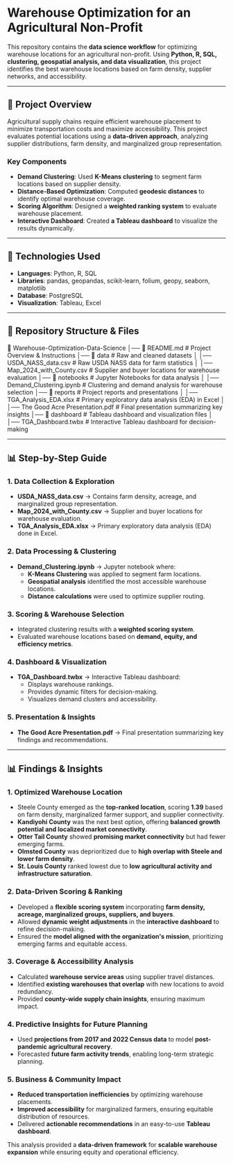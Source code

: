 # **Warehouse Optimization for an Agricultural Non-Profit**
This repository contains the **data science workflow** for optimizing warehouse locations for an agricultural non-profit. Using **Python, R, SQL, clustering, geospatial analysis, and data visualization**, this project identifies the best warehouse locations based on farm density, supplier networks, and accessibility.

---

## **📌 Project Overview**
Agricultural supply chains require efficient warehouse placement to minimize transportation costs and maximize accessibility. This project evaluates potential locations using a **data-driven approach**, analyzing supplier distributions, farm density, and marginalized group representation.

### **Key Components**
- **Demand Clustering**: Used **K-Means clustering** to segment farm locations based on supplier density.
- **Distance-Based Optimization**: Computed **geodesic distances** to identify optimal warehouse coverage.
- **Scoring Algorithm**: Designed a **weighted ranking system** to evaluate warehouse placement.
- **Interactive Dashboard**: Created **a Tableau dashboard** to visualize the results dynamically.

---

## **🔧 Technologies Used**
- **Languages**: Python, R, SQL
- **Libraries**: pandas, geopandas, scikit-learn, folium, geopy, seaborn, matplotlib
- **Database**: PostgreSQL
- **Visualization**: Tableau, Excel

---

## **📁 Repository Structure & Files**

📂 Warehouse-Optimization-Data-Science
│── 📜 README.md                   # Project Overview & Instructions
│── 📂 data                         # Raw and cleaned datasets
│   │── USDA_NASS_data.csv          # Raw USDA NASS data for farm statistics
│   │── Map_2024_with_County.csv    # Supplier and buyer locations for warehouse evaluation
│── 📂 notebooks                    # Jupyter Notebooks for data analysis
│   │── Demand_Clustering.ipynb     # Clustering and demand analysis for warehouse selection
│── 📂 reports                      # Project reports and presentations
│   │── TGA_Analysis_EDA.xlsx       # Primary exploratory data analysis (EDA) in Excel
│   │── The Good Acre Presentation.pdf # Final presentation summarizing key insights
│── 📂 dashboard                    # Tableau dashboard and visualization files
│   │── TGA_Dashboard.twbx          # Interactive Tableau dashboard for decision-making

---

## **📊 Step-by-Step Guide**
### **1. Data Collection & Exploration**
- **USDA_NASS_data.csv** → Contains farm density, acreage, and marginalized group representation.
- **Map_2024_with_County.csv** → Supplier and buyer locations for warehouse evaluation.
- **TGA_Analysis_EDA.xlsx** → Primary exploratory data analysis (EDA) done in Excel.

### **2. Data Processing & Clustering**
- **Demand_Clustering.ipynb** → Jupyter notebook where:
  - **K-Means Clustering** was applied to segment farm locations.
  - **Geospatial analysis** identified the most accessible warehouse locations.
  - **Distance calculations** were used to optimize supplier routing.

### **3. Scoring & Warehouse Selection**
- Integrated clustering results with a **weighted scoring system**.
- Evaluated warehouse locations based on **demand, equity, and efficiency metrics**.

### **4. Dashboard & Visualization**
- **TGA_Dashboard.twbx** → Interactive Tableau dashboard:
  - Displays warehouse rankings.
  - Provides dynamic filters for decision-making.
  - Visualizes demand clusters and accessibility.

### **5. Presentation & Insights**
- **The Good Acre Presentation.pdf** → Final presentation summarizing key findings and recommendations.

---

## **📊 Findings & Insights**

### **1. Optimized Warehouse Location**
- Steele County emerged as the **top-ranked location**, scoring **1.39** based on farm density, marginalized farmer support, and supplier connectivity.
- **Kandiyohi County** was the next best option, offering **balanced growth potential and localized market connectivity**.
- **Otter Tail County** showed **promising market connectivity** but had fewer emerging farms.
- **Olmsted County** was deprioritized due to **high overlap with Steele and lower farm density**.
- **St. Louis County** ranked lowest due to **low agricultural activity and infrastructure saturation**.

### **2. Data-Driven Scoring & Ranking**
- Developed a **flexible scoring system** incorporating **farm density, acreage, marginalized groups, suppliers, and buyers**.
- Allowed **dynamic weight adjustments** in the **interactive dashboard** to refine decision-making.
- Ensured the **model aligned with the organization's mission**, prioritizing emerging farms and equitable access.

### **3. Coverage & Accessibility Analysis**
- Calculated **warehouse service areas** using supplier travel distances.
- Identified **existing warehouses that overlap** with new locations to avoid redundancy.
- Provided **county-wide supply chain insights**, ensuring maximum impact.

### **4. Predictive Insights for Future Planning**
- Used **projections from 2017 and 2022 Census data** to model **post-pandemic agricultural recovery**.
- Forecasted **future farm activity trends**, enabling long-term strategic planning.

### **5. Business & Community Impact**
- **Reduced transportation inefficiencies** by optimizing warehouse placements.
- **Improved accessibility** for marginalized farmers, ensuring equitable distribution of resources.
- Delivered **actionable recommendations** in an easy-to-use **Tableau dashboard**.

This analysis provided a **data-driven framework** for **scalable warehouse expansion** while ensuring equity and operational efficiency.



